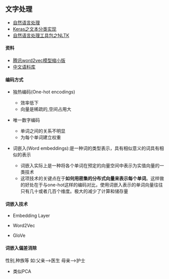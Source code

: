 ## 文字处理

- [自然语言处理](https://blog.csdn.net/qq_39521554/article/details/86696202)
- [Keras之文本分类实现](https://zhuanlan.zhihu.com/p/29201491)
- [自然语言处理工具包之NLTK](https://www.biaodianfu.com/nltk.html/amp)

#### 资料
- [腾讯word2vec模型缩小版](https://github.com/cliuxinxin/TX-WORD2VEC-SMALL)
- [中文语料库](https://github.com/OYE93/Chinese-NLP-Corpus)

#### 编码方式

- 独热编码(One-hot encodings)
    - 效率低下
    - 向量是稀疏的,空间占用大

- 唯一数字编码
    - 单词之间的关系不明显
    - 为每个单词建立权重
    
- 词嵌入(Word embeddings):是一种词的类型表示，具有相似意义的词具有相似的表示
    - 词嵌入实际上是一种将各个单词在预定的向量空间中表示为实值向量的一类技术
    - 这项技术的关键点在于**如何用密集的分布式向量来表示每个单词**。这样做的好处在于与one-hot这样的编码对比，使用词嵌入表示的单词向量往往只有几十或者几百个维度。极大的减少了计算和储存量
    
#### 词嵌入技术

- Embedding Layer

- Word2Vec

- GloVe

#### 词嵌入偏差消除
性别,种族等 
如:父亲-->医生 母亲-->护士

- 类似PCA

